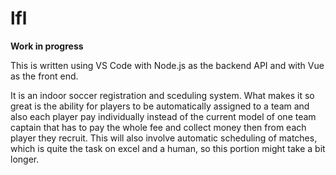 # lfl
****Work in progress****

This is written using VS Code with Node.js as the backend API and with Vue as the front end.

It is an indoor soccer registration and sceduling system. What makes it so great is the ability for players to be automatically assigned to a team and also each player pay individually instead of the current model of one team captain that has to pay the whole fee and collect money then from each player they recruit. This will also involve automatic scheduling of matches, which is quite the task on excel and a human, so this portion might take a bit longer.
